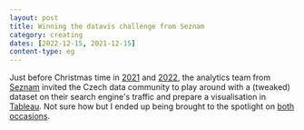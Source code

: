 ```yaml
---
layout: post
title: Winning the datavis challenge from Seznam
category: creating
dates: [2022-12-15, 2021-12-15]
content-type: eg
---
```


Just before Christmas time in [2021](https://blog.seznam.cz/2021/11/soutez-tableau-vyzva-od-analytiku-z-vyhledavani/) and [2022](https://blog.seznam.cz/2022/11/soutez-analytici-z-vyhledavani-vas-zvou-do-tableau-vyzvy/), the analytics team from [Seznam](https://www.seznam.cz/) invited the Czech data community to play around with a (tweaked) dataset on their search engine's traffic and prepare a visualisation in [Tableau](https://www.tableau.com/). Not sure how but I ended up being brought to the spotlight on [both](https://blog.seznam.cz/2022/03/5-tipu-pro-vase-vizualizace-aneb-to-nejlepsi-z-tableau-vyzvy/) [occasions](https://blog.seznam.cz/2023/02/zname-viteze-2-rocniku-vyzvy-od-analytiku/).